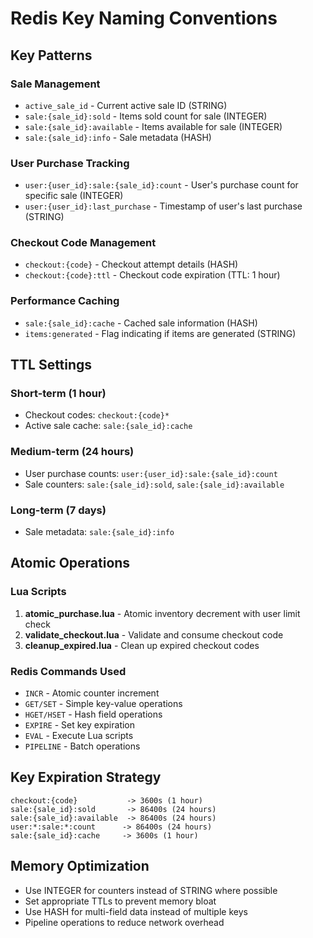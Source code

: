 # Redis Key Naming Conventions

## Key Patterns

### Sale Management
- `active_sale_id` - Current active sale ID (STRING)
- `sale:{sale_id}:sold` - Items sold count for sale (INTEGER)
- `sale:{sale_id}:available` - Items available for sale (INTEGER)
- `sale:{sale_id}:info` - Sale metadata (HASH)

### User Purchase Tracking
- `user:{user_id}:sale:{sale_id}:count` - User's purchase count for specific sale (INTEGER)
- `user:{user_id}:last_purchase` - Timestamp of user's last purchase (STRING)

### Checkout Code Management
- `checkout:{code}` - Checkout attempt details (HASH)
- `checkout:{code}:ttl` - Checkout code expiration (TTL: 1 hour)

### Performance Caching
- `sale:{sale_id}:cache` - Cached sale information (HASH)
- `items:generated` - Flag indicating if items are generated (STRING)

## TTL Settings

### Short-term (1 hour)
- Checkout codes: `checkout:{code}*`
- Active sale cache: `sale:{sale_id}:cache`

### Medium-term (24 hours)  
- User purchase counts: `user:{user_id}:sale:{sale_id}:count`
- Sale counters: `sale:{sale_id}:sold`, `sale:{sale_id}:available`

### Long-term (7 days)
- Sale metadata: `sale:{sale_id}:info`

## Atomic Operations

### Lua Scripts
1. **atomic_purchase.lua** - Atomic inventory decrement with user limit check
2. **validate_checkout.lua** - Validate and consume checkout code
3. **cleanup_expired.lua** - Clean up expired checkout codes

### Redis Commands Used
- `INCR` - Atomic counter increment
- `GET/SET` - Simple key-value operations
- `HGET/HSET` - Hash field operations
- `EXPIRE` - Set key expiration
- `EVAL` - Execute Lua scripts
- `PIPELINE` - Batch operations

## Key Expiration Strategy

```
checkout:{code}           -> 3600s (1 hour)
sale:{sale_id}:sold       -> 86400s (24 hours)
sale:{sale_id}:available  -> 86400s (24 hours)
user:*:sale:*:count      -> 86400s (24 hours)
sale:{sale_id}:cache     -> 3600s (1 hour)
```

## Memory Optimization

- Use INTEGER for counters instead of STRING where possible
- Set appropriate TTLs to prevent memory bloat
- Use HASH for multi-field data instead of multiple keys
- Pipeline operations to reduce network overhead 